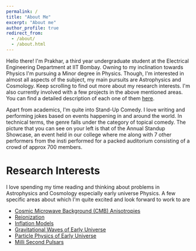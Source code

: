 ```yaml
---
permalink: /
title: "About Me"
excerpt: "About me"
author_profile: true
redirect_from: 
  - /about/
  - /about.html
---
```



Hello there! I'm Prakhar, a third year undergraduate student at the Electrical Engineering Department at IIT Bombay. Owning to my inclination towards Physics I'm pursuing a Minor degree in Physics. Though, I'm interested in almost all aspects of the subject, my main pursuits are Astrophysics and Cosmology. Keep scrolling to find out more about my research interests. I'm also currently involved with a few projects in the above mentioned areas. You can find a detailed description of each one of them [here](/Projects/).

Apart from academics, I'm quite into Stand-Up Comedy. I love writing and performing jokes based on events happening in and around the world. In technical terms, the genre falls under the category of topical comedy. The picture that you can see on your left is that of the Annual Standup Showcase, an event held in our college where me along with 7 other performers from the insti performed for a packed auditorium consisting of a crowd of approx 700 members.

# Research Interests
I love spending my time reading and thinking about problems in Astrophysics and Cosmology especially early universe Physics. A few specific areas about which I'm quite excited and look forward to work to are
  - [Cosmic Microwave Background (CMB) Anisotropies](https://en.wikipedia.org/wiki/Cosmic_microwave_background)
  - [Reionization](https://en.wikipedia.org/wiki/Reionization)
  - [Inflation Models](https://en.wikipedia.org/wiki/Inflation_(cosmology))
  - [Gravitational Waves of Early Universe]()
  - [Particle Physics of Early Universe]()
  - [Milli Second Pulsars](https://en.wikipedia.org/wiki/Millisecond_pulsar#:~:text=Millisecond%20pulsars%20are%20thought%20to%20be%20related%20to,companion%20star%20that%20has%20overflowed%20its%20Roche%20lobe.)
 


